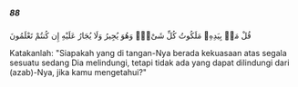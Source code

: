 ##### 88

<span class="ayah">قُلْ مَنۢ بِيَدِهِۦ مَلَكُوتُ كُلِّ شَىْءٍۢ وَهُوَ يُجِيرُ وَلَا يُجَارُ عَلَيْهِ إِن كُنتُمْ تَعْلَمُونَ</span>

<span class="ayah_translation">Katakanlah: "Siapakah yang di tangan-Nya berada kekuasaan atas segala sesuatu sedang Dia melindungi, tetapi tidak ada yang dapat dilindungi dari (azab)-Nya, jika kamu mengetahui?"</span>
